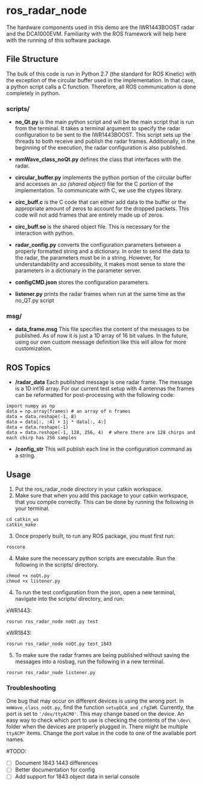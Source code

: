 # ros_radar_node
The hardware components used in this demo are the IWR1443BOOST radar and the DCA1000EVM. Familiarity with the ROS framework will help here with the running of this software package.

## File Structure
The bulk of this code is run in Python 2.7 (the standard for ROS Kinetic) with the exception of the circular buffer used in the implementation. In that case, a python script calls a C function. Therefore, all ROS communication is done completely in python.

### scripts/
- **no_Qt.py** is the main python script and will be the main script that is run from the terminal. It takes a terminal argument to specify the radar configuration to be sent to the IWR1443BOOST. This script sets up the threads to both receive and publish the radar frames. Additionally, in the beginning of the execution, the radar configuration is also published.

- **mmWave_class_noQt.py** defines the class that interfaces with the radar.

- **circular_buffer.py** implements the python portion of the circular buffer and accesses an *.so (shared object)* file for the C portion of the implementation. To communicate with C, we use the ctypes library.

- **circ_buff.c** is the C code that can either add data to the buffer or the appropriate amount of zeros to account for the dropped packets. This code will not add frames that are entirely made up of zeros.

- **circ_buff.so** is the shared object file. This is necessary for the interaction with python.

- **radar_config.py** converts the configuration parameters between a properly formatted string and a dictionary. In order to send the data to the radar, the parameters must be in a string. However, for understandability and accessibility, it makes most sense to store the parameters in a dictionary in the parameter server.

- **configCMD.json** stores the configuration parameters.

- **listener.py** prints the radar frames when run at the same time as the no_QT.py script

### msg/
- **data_frame.msg** This file specifies the content of the messages to be published. As of now it is just a 1D array of 16 bit values. In the future, using our own custom message definition like this will allow for more customization.

## ROS Topics
- **/radar_data** Each published message is one radar frame. The message is a 1D int16 array. For our current test setup with 4 antennas the frames can be reformatted for post-processing with the following code:
```
import numpy as np
data = np.array(frames) # an array of n frames
data = data.reshape(-1, 8)
data = data[:, :4] + 1j * data[:, 4:]
data = data.reshape(-1)
data = data.reshape(-1, 128, 256, 4)  # where there are 128 chirps and each chirp has 256 samples
```

- **/config_str** This will publish each line in the configuration command as a string.

## Usage
1. Put the ros_radar_node directory in your catkin workspace.
2. Make sure that when you add this package to your catkin workspace, that you compile correctly. This can be done by running the following in your terminal.
```
cd catkin_ws
catkin_make
```
3. Once properly built, to run any ROS package, you must first run:
```
roscore
```
4. Make sure the necessary python scripts are executable. Run the following in the scripts/ directory.
```
chmod +x noQt.py
chmod +x listener.py
```

4. To run the test configuration from the json, open a new terminal, navigate into the scripts/ directory, and run:

xWR1443:
```
rosrun ros_radar_node noQt.py test
```

xWR1843:
```
rosrun ros_radar_node noQt.py test_1843
```

5. To make sure the radar frames are being published without saving the messages into a rosbag, run the following in a new terminal.
```
rosrun ros_radar_node listener.py
```

### Troubleshooting
One bug that may occur on different devices is using the wrong port. In `mmWave_class_noQt.py`, find the function `setupDCA_and_cfgIWR`.
Currently, the port is set to `'/dev/ttyACM0'`. This may change based on the device. An easy way to check which port to use is checking the contents of the `\dev\` folder when the devices are properly plugged in. There might be multiple `ttyACM*` items. Change the port value in the code to one of the available port names.

#TODO:
- [ ] Document 1843 1443 differences
- [ ] Better documentation for config
- [ ] Add support for 1843 object data in serial console
